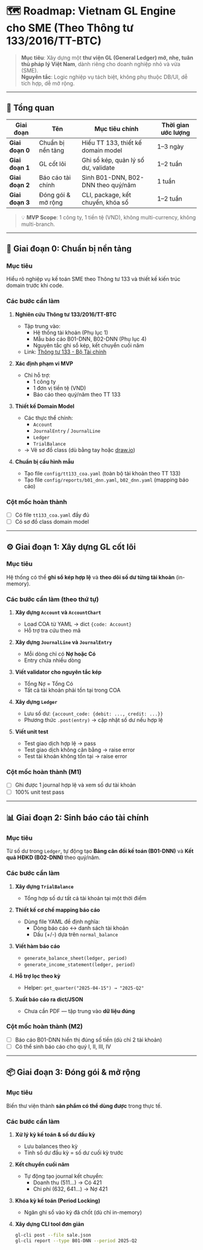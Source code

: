 # 🗺️ Roadmap: Vietnam GL Engine cho SME (Theo Thông tư 133/2016/TT-BTC)

> **Mục tiêu**: Xây dựng một **thư viện GL (General Ledger) mở, nhẹ, tuân thủ pháp lý Việt Nam**, dành riêng cho doanh nghiệp nhỏ và vừa (SME).  
> **Nguyên tắc**: Logic nghiệp vụ tách biệt, không phụ thuộc DB/UI, dễ tích hợp, dễ mở rộng.

---

## 🎯 Tổng quan

| Giai đoạn | Tên | Mục tiêu chính | Thời gian ước lượng |
|----------|-----|----------------|----------------------|
| **Giai đoạn 0** | Chuẩn bị nền tảng | Hiểu TT 133, thiết kế domain model | 1–3 ngày |
| **Giai đoạn 1** | GL cốt lõi | Ghi sổ kép, quản lý số dư, validate | 1–2 tuần |
| **Giai đoạn 2** | Báo cáo tài chính | Sinh B01-DNN, B02-DNN theo quý/năm | 1 tuần |
| **Giai đoạn 3** | Đóng gói & mở rộng | CLI, package, kết chuyển, khóa sổ | 1–2 tuần |

> 💡 **MVP Scope**: 1 công ty, 1 tiền tệ (VND), không multi-currency, không multi-branch.

---

## 🧭 Giai đoạn 0: Chuẩn bị nền tảng

### Mục tiêu
Hiểu rõ nghiệp vụ kế toán SME theo Thông tư 133 và thiết kế kiến trúc domain trước khi code.

### Các bước cần làm
1. **Nghiên cứu Thông tư 133/2016/TT-BTC**
   - Tập trung vào:
     - Hệ thống tài khoản (Phụ lục 1)
     - Mẫu báo cáo B01-DNN, B02-DNN (Phụ lục 4)
     - Nguyên tắc ghi sổ kép, kết chuyển cuối năm
   - Link: [Thông tư 133 - Bộ Tài chính](https://thuvienphapluat.vn/van-ban/Thue-Phi-Le-Phi/Thong-tu-133-2016-TT-BTC-che-do-ke-toan-doanh-nghiep-nho-va-vua-330375.aspx)

2. **Xác định phạm vi MVP**
   - Chỉ hỗ trợ:
     - 1 công ty
     - 1 đơn vị tiền tệ (VND)
     - Báo cáo theo quý/năm theo TT 133

3. **Thiết kế Domain Model**
   - Các thực thể chính:
     - `Account`
     - `JournalEntry` / `JournalLine`
     - `Ledger`
     - `TrialBalance`
   - → Vẽ sơ đồ class (dù bằng tay hoặc [draw.io](https://draw.io))

4. **Chuẩn bị cấu hình mẫu**
   - Tạo file `config/tt133_coa.yaml` (toàn bộ tài khoản theo TT 133)
   - Tạo file `config/reports/b01_dnn.yaml`, `b02_dnn.yaml` (mapping báo cáo)

### Cột mốc hoàn thành
- [ ] Có file `tt133_coa.yaml` đầy đủ
- [ ] Có sơ đồ class domain model

---

## ⚙️ Giai đoạn 1: Xây dựng GL cốt lõi

### Mục tiêu
Hệ thống có thể **ghi sổ kép hợp lệ** và **theo dõi số dư từng tài khoản** (in-memory).

### Các bước cần làm (theo thứ tự)

1. **Xây dựng `Account` và `AccountChart`**
   - Load COA từ YAML → dict `{code: Account}`
   - Hỗ trợ tra cứu theo mã

2. **Xây dựng `JournalLine` và `JournalEntry`**
   - Mỗi dòng chỉ có **Nợ hoặc Có**
   - Entry chứa nhiều dòng

3. **Viết validator cho nguyên tắc kép**
   - Tổng Nợ = Tổng Có
   - Tất cả tài khoản phải tồn tại trong COA

4. **Xây dựng `Ledger`**
   - Lưu số dư: `{account_code: {debit: ..., credit: ...}}`
   - Phương thức `.post(entry)` → cập nhật số dư nếu hợp lệ

5. **Viết unit test**
   - Test giao dịch hợp lệ → pass
   - Test giao dịch không cân bằng → raise error
   - Test tài khoản không tồn tại → raise error

### Cột mốc hoàn thành (M1)
- [ ] Ghi được 1 journal hợp lệ và xem số dư tài khoản
- [ ] 100% unit test pass

---

## 📊 Giai đoạn 2: Sinh báo cáo tài chính

### Mục tiêu
Từ số dư trong `Ledger`, tự động tạo **Bảng cân đối kế toán (B01-DNN)** và **Kết quả HĐKD (B02-DNN)** theo quý/năm.

### Các bước cần làm

1. **Xây dựng `TrialBalance`**
   - Tổng hợp số dư tất cả tài khoản tại một thời điểm

2. **Thiết kế cơ chế mapping báo cáo**
   - Dùng file YAML để định nghĩa:
     - Dòng báo cáo ↔ danh sách tài khoản
     - Dấu (+/-) dựa trên `normal_balance`

3. **Viết hàm báo cáo**
   - `generate_balance_sheet(ledger, period)`
   - `generate_income_statement(ledger, period)`

4. **Hỗ trợ lọc theo kỳ**
   - Helper: `get_quarter("2025-04-15") → "2025-Q2"`

5. **Xuất báo cáo ra dict/JSON**
   - Chưa cần PDF — tập trung vào **dữ liệu đúng**

### Cột mốc hoàn thành (M2)
- [ ] Báo cáo B01-DNN hiển thị đúng số tiền (dù chỉ 2 tài khoản)
- [ ] Có thể sinh báo cáo cho quý I, II, III, IV

---

## 📦 Giai đoạn 3: Đóng gói & mở rộng

### Mục tiêu
Biến thư viện thành **sản phẩm có thể dùng được** trong thực tế.

### Các bước cần làm

1. **Xử lý kỳ kế toán & số dư đầu kỳ**
   - Lưu balances theo kỳ
   - Tính số dư đầu kỳ = số dư cuối kỳ trước

2. **Kết chuyển cuối năm**
   - Tự động tạo journal kết chuyển:
     - Doanh thu (511...) → Có 421
     - Chi phí (632, 641...) → Nợ 421

3. **Khóa kỳ kế toán (Period Locking)**
   - Ngăn ghi sổ vào kỳ đã chốt (dù chỉ in-memory)

4. **Xây dựng CLI tool đơn giản**
   ```bash
   gl-cli post --file sale.json
   gl-cli report --type B01-DNN --period 2025-Q2
